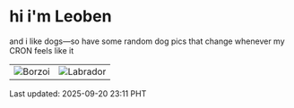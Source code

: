 # hi i'm Leoben

and i like dogs—so have some random dog pics that change whenever my CRON feels like it

|  |  |
|--------|----------|
| ![Borzoi](https://random-dog-vercel.vercel.app/api/random-borzoi?v=1758381061) | ![Labrador](https://random-dog-vercel.vercel.app/api/random-labrador?v=1758381061) |

Last updated: 2025-09-20 23:11 PHT
